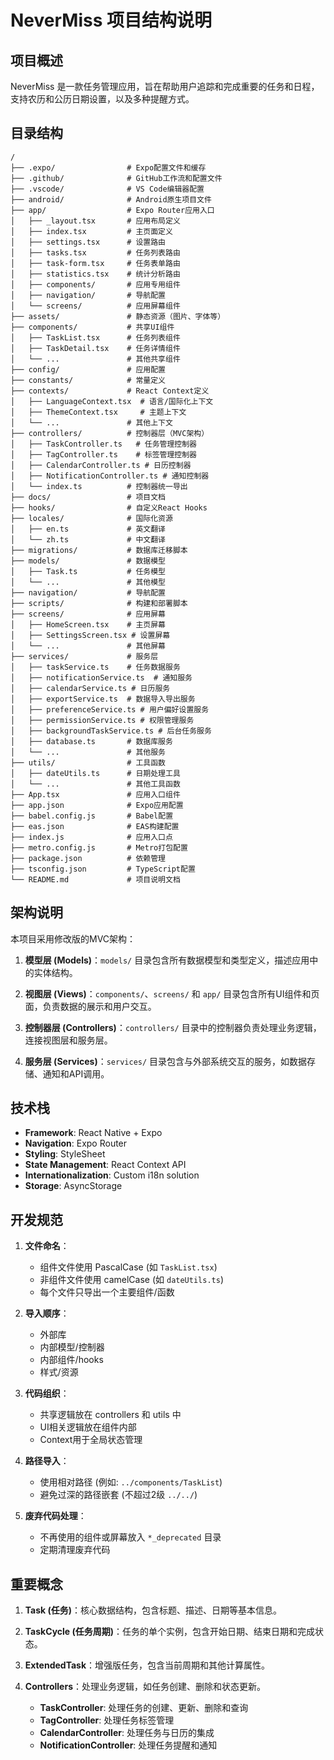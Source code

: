 # NeverMiss 项目结构说明

## 项目概述

NeverMiss 是一款任务管理应用，旨在帮助用户追踪和完成重要的任务和日程，支持农历和公历日期设置，以及多种提醒方式。

## 目录结构

```
/
├── .expo/                # Expo配置文件和缓存
├── .github/              # GitHub工作流和配置文件
├── .vscode/              # VS Code编辑器配置
├── android/              # Android原生项目文件
├── app/                  # Expo Router应用入口
│   ├── _layout.tsx       # 应用布局定义
│   ├── index.tsx         # 主页面定义
│   ├── settings.tsx      # 设置路由
│   ├── tasks.tsx         # 任务列表路由
│   ├── task-form.tsx     # 任务表单路由
│   ├── statistics.tsx    # 统计分析路由
│   ├── components/       # 应用专用组件
│   ├── navigation/       # 导航配置
│   └── screens/          # 应用屏幕组件
├── assets/               # 静态资源（图片、字体等）
├── components/           # 共享UI组件
│   ├── TaskList.tsx      # 任务列表组件
│   ├── TaskDetail.tsx    # 任务详情组件
│   └── ...               # 其他共享组件
├── config/               # 应用配置
├── constants/            # 常量定义
├── contexts/             # React Context定义
│   ├── LanguageContext.tsx  # 语言/国际化上下文
│   ├── ThemeContext.tsx     # 主题上下文
│   └── ...               # 其他上下文
├── controllers/          # 控制器层（MVC架构）
│   ├── TaskController.ts   # 任务管理控制器
│   ├── TagController.ts    # 标签管理控制器
│   ├── CalendarController.ts # 日历控制器
│   ├── NotificationController.ts # 通知控制器
│   └── index.ts          # 控制器统一导出
├── docs/                 # 项目文档
├── hooks/                # 自定义React Hooks
├── locales/              # 国际化资源
│   ├── en.ts             # 英文翻译
│   └── zh.ts             # 中文翻译
├── migrations/           # 数据库迁移脚本
├── models/               # 数据模型
│   ├── Task.ts           # 任务模型
│   └── ...               # 其他模型
├── navigation/           # 导航配置
├── scripts/              # 构建和部署脚本
├── screens/              # 应用屏幕
│   ├── HomeScreen.tsx    # 主页屏幕
│   ├── SettingsScreen.tsx # 设置屏幕
│   └── ...               # 其他屏幕
├── services/             # 服务层
│   ├── taskService.ts    # 任务数据服务
│   ├── notificationService.ts  # 通知服务
│   ├── calendarService.ts # 日历服务
│   ├── exportService.ts  # 数据导入导出服务
│   ├── preferenceService.ts # 用户偏好设置服务
│   ├── permissionService.ts # 权限管理服务
│   ├── backgroundTaskService.ts # 后台任务服务
│   ├── database.ts       # 数据库服务
│   └── ...               # 其他服务
├── utils/                # 工具函数
│   ├── dateUtils.ts      # 日期处理工具
│   └── ...               # 其他工具函数
├── App.tsx               # 应用入口组件
├── app.json              # Expo应用配置
├── babel.config.js       # Babel配置
├── eas.json              # EAS构建配置
├── index.js              # 应用入口点
├── metro.config.js       # Metro打包配置
├── package.json          # 依赖管理 
├── tsconfig.json         # TypeScript配置
└── README.md             # 项目说明文档
```

## 架构说明

本项目采用修改版的MVC架构：

1. **模型层 (Models)**：`models/` 目录包含所有数据模型和类型定义，描述应用中的实体结构。

2. **视图层 (Views)**：`components/`、`screens/` 和 `app/` 目录包含所有UI组件和页面，负责数据的展示和用户交互。

3. **控制器层 (Controllers)**：`controllers/` 目录中的控制器负责处理业务逻辑，连接视图层和服务层。

4. **服务层 (Services)**：`services/` 目录包含与外部系统交互的服务，如数据存储、通知和API调用。

## 技术栈

- **Framework**: React Native + Expo
- **Navigation**: Expo Router
- **Styling**: StyleSheet
- **State Management**: React Context API
- **Internationalization**: Custom i18n solution
- **Storage**: AsyncStorage

## 开发规范

1. **文件命名**：
   - 组件文件使用 PascalCase (如 `TaskList.tsx`)
   - 非组件文件使用 camelCase (如 `dateUtils.ts`)
   - 每个文件只导出一个主要组件/函数

2. **导入顺序**：
   - 外部库
   - 内部模型/控制器
   - 内部组件/hooks
   - 样式/资源

3. **代码组织**：
   - 共享逻辑放在 controllers 和 utils 中
   - UI相关逻辑放在组件内部
   - Context用于全局状态管理

4. **路径导入**：
   - 使用相对路径 (例如: `../components/TaskList`)
   - 避免过深的路径嵌套 (不超过2级 `../../`)

5. **废弃代码处理**：
   - 不再使用的组件或屏幕放入 `*_deprecated` 目录
   - 定期清理废弃代码

## 重要概念

1. **Task (任务)**：核心数据结构，包含标题、描述、日期等基本信息。

2. **TaskCycle (任务周期)**：任务的单个实例，包含开始日期、结束日期和完成状态。

3. **ExtendedTask**：增强版任务，包含当前周期和其他计算属性。

4. **Controllers**：处理业务逻辑，如任务创建、删除和状态更新。
   - **TaskController**: 处理任务的创建、更新、删除和查询
   - **TagController**: 处理任务标签管理
   - **CalendarController**: 处理任务与日历的集成
   - **NotificationController**: 处理任务提醒和通知 